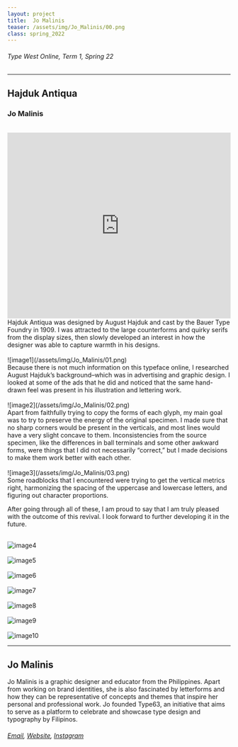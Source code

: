 ```yaml
---
layout: project
title:  Jo Malinis
teaser: /assets/img/Jo_Malinis/00.png
class: spring_2022
---
```

###### Type West Online, Term 1, Spring 22 ######
---
## Hajduk Antiqua ##
### Jo Malinis ###
<br>
<iframe width="100%" height="420" src="https://www.youtube.com/embed/_m3q16zNCtw?rel=0&modestbranding=1&autohide=1&controls=1&showinfo=0&showtitle=0" title="YouTube video player" frameborder="0" allow="accelerometer; autoplay; clipboard-write; encrypted-media; gyroscope; picture-in-picture" allowfullscreen></iframe>
<br>
Hajduk Antiqua was designed by August Hajduk and cast by the Bauer Type Foundry in 1909. I was attracted to the large counterforms and quirky serifs from the display sizes, then slowly developed an interest in how the designer was able to capture warmth in his designs.
<br><br>
![image1](/assets/img/Jo_Malinis/01.png)
<br>
Because there is not much information on this typeface online, I researched August Hajduk’s background–which was in advertising and graphic design. I looked at some of the ads that he did and noticed that the same hand-drawn feel was present in his illustration and lettering work.
<br><br>
![image2](/assets/img/Jo_Malinis/02.png)
<br>
Apart from faithfully trying to copy the forms of each glyph, my main goal was to try to preserve the energy of the original specimen. I made sure that no sharp corners would be present in the verticals, and most lines would have a very slight concave to them. Inconsistencies from the source specimen, like the differences in ball terminals and some other awkward forms, were things that I did not necessarily “correct,” but I made decisions to make them work better with each other.
<br><br>
![image3](/assets/img/Jo_Malinis/03.png)
<br>
Some roadblocks that I encountered were trying to get the vertical metrics right, harmonizing the spacing of the uppercase and lowercase letters, and figuring out character proportions.

After going through all of these, I am proud to say that I am truly pleased with the outcome of this revival. I look forward to further developing it in the future.
<br><br>

![image4](/assets/img/Jo_Malinis/04.png)
<br><br>
![image5](/assets/img/Jo_Malinis/05.png)
<br><br>
![image6](/assets/img/Jo_Malinis/06.png)
<br><br>
![image7](/assets/img/Jo_Malinis/07.png)
<br><br>
![image8](/assets/img/Jo_Malinis/08.png)
<br><br>
![image9](/assets/img/Jo_Malinis/09.png)
<br><br>
![image10](/assets/img/Jo_Malinis/10.png)

---
## Jo Malinis ##
Jo Malinis is a graphic designer and educator from the Philippines. Apart from working on brand identities, she is also fascinated by letterforms and how they can be representative of concepts and themes that inspire her personal and professional work. Jo founded Type63, an initiative that aims to serve as a platform to celebrate and showcase type design and typography by Filipinos.
<br>
###### [Email](mailto:malinisjoanna@gmail.com), [Website](http://jomalinis.com), [Instagram](https://www.instagram.com/aniciaclean/) ######

